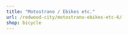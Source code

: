 ```yaml
---
title: "Motostrano / Ebikes etc."
url: /redwood-city/motostrano-ebikes-etc-6/
shop: bicycle
---
```

